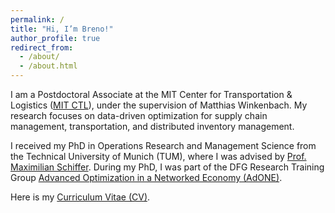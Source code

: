 ```yaml
---
permalink: /
title: "Hi, I’m Breno!"
author_profile: true
redirect_from: 
  - /about/
  - /about.html
---
```


I am a Postdoctoral Associate at the MIT Center for Transportation & Logistics ([MIT CTL](https://ctl.mit.edu/)), under the supervision of Matthias Winkenbach. My research focuses on data-driven optimization for supply chain management, transportation, and distributed inventory management.

I received my PhD in Operations Research and Management Science from the Technical University of Munich (TUM), where I was advised by [Prof. Maximilian Schiffer](https://www.ot.mgt.tum.de/osm/team/maximilian-schiffer/). During my PhD, I was part of the DFG Research Training Group [Advanced Optimization in a Networked Economy (AdONE)](https://www.gs.tum.de/en/adone/start/). 

Here is my [Curriculum Vitae (CV)](https://bsaraujo.github.io/files/CV-Breno_Serrano_de_Araujo.pdf).
